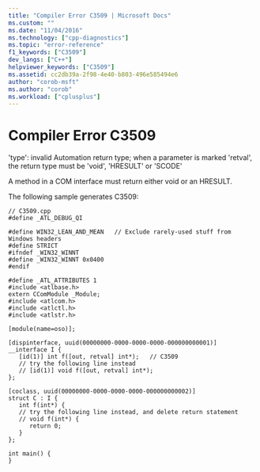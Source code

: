 ```yaml
---
title: "Compiler Error C3509 | Microsoft Docs"
ms.custom: ""
ms.date: "11/04/2016"
ms.technology: ["cpp-diagnostics"]
ms.topic: "error-reference"
f1_keywords: ["C3509"]
dev_langs: ["C++"]
helpviewer_keywords: ["C3509"]
ms.assetid: cc2db39a-2f98-4e40-b803-496e585494e6
author: "corob-msft"
ms.author: "corob"
ms.workload: ["cplusplus"]
---
```

# Compiler Error C3509

'type': invalid Automation return type; when a parameter is marked 'retval', the return type must be 'void', 'HRESULT' or 'SCODE'

A method in a COM interface must return either void or an HRESULT.

The following sample generates C3509:

```
// C3509.cpp
#define _ATL_DEBUG_QI

#define WIN32_LEAN_AND_MEAN   // Exclude rarely-used stuff from Windows headers
#define STRICT
#ifndef _WIN32_WINNT
#define _WIN32_WINNT 0x0400
#endif

#define _ATL_ATTRIBUTES 1
#include <atlbase.h>
extern CComModule _Module;
#include <atlcom.h>
#include <atlctl.h>
#include <atlstr.h>

[module(name=oso)];

[dispinterface, uuid(00000000-0000-0000-0000-000000000001)]
__interface I {
   [id(1)] int f([out, retval] int*);   // C3509
   // try the following line instead
   // [id(1)] void f([out, retval] int*);
};

[coclass, uuid(00000000-0000-0000-0000-000000000002)]
struct C : I {
   int f(int*) {
   // try the following line instead, and delete return statement
   // void f(int*) {
      return 0;
   }
};

int main() {
}
```